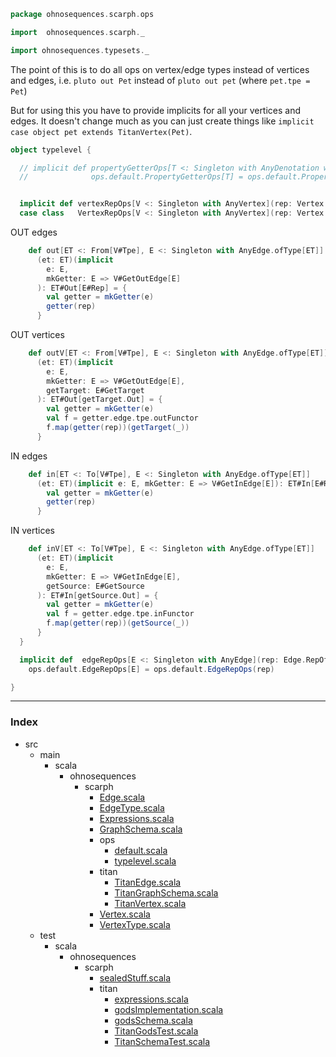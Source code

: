 
```scala
package ohnosequences.scarph.ops

import  ohnosequences.scarph._

import ohnosequences.typesets._
```


The point of this is to do all ops on vertex/edge types instead of vertices and edges,
i.e. `pluto out Pet` instead of `pluto out pet` (where `pet.tpe = Pet`)

But for using this you have to provide implicits for all your vertices and edges. It doesn't
change much as you can just create things like `implicit case object pet extends TitanVertex(Pet)`.


```scala
object typelevel {

  // implicit def propertyGetterOps[T <: Singleton with AnyDenotation with CanGetProperties](rep: AnyTag.TaggedWith[T]): 
  //              ops.default.PropertyGetterOps[T] = ops.default.PropertyGetterOps[T](rep)


  implicit def vertexRepOps[V <: Singleton with AnyVertex](rep: Vertex.RepOf[V]): VertexRepOps[V] = VertexRepOps[V](rep)
  case class   VertexRepOps[V <: Singleton with AnyVertex](rep: Vertex.RepOf[V]) {
```

OUT edges

```scala
    def out[ET <: From[V#Tpe], E <: Singleton with AnyEdge.ofType[ET]]
      (et: ET)(implicit 
        e: E, 
        mkGetter: E => V#GetOutEdge[E]
      ): ET#Out[E#Rep] = {
        val getter = mkGetter(e)
        getter(rep)
      }
```

OUT vertices

```scala
    def outV[ET <: From[V#Tpe], E <: Singleton with AnyEdge.ofType[ET]]
      (et: ET)(implicit 
        e: E,
        mkGetter: E => V#GetOutEdge[E],
        getTarget: E#GetTarget
      ): ET#Out[getTarget.Out] = {
        val getter = mkGetter(e)
        val f = getter.edge.tpe.outFunctor
        f.map(getter(rep))(getTarget(_))
      }
```

IN edges

```scala
    def in[ET <: To[V#Tpe], E <: Singleton with AnyEdge.ofType[ET]]
      (et: ET)(implicit e: E, mkGetter: E => V#GetInEdge[E]): ET#In[E#Rep] = {
        val getter = mkGetter(e)
        getter(rep)
      }
```

IN vertices

```scala
    def inV[ET <: To[V#Tpe], E <: Singleton with AnyEdge.ofType[ET]]
      (et: ET)(implicit 
        e: E,
        mkGetter: E => V#GetInEdge[E],
        getSource: E#GetSource
      ): ET#In[getSource.Out] = {
        val getter = mkGetter(e)
        val f = getter.edge.tpe.inFunctor
        f.map(getter(rep))(getSource(_))
      }
  }

  implicit def  edgeRepOps[E <: Singleton with AnyEdge](rep: Edge.RepOf[E]): 
    ops.default.EdgeRepOps[E] = ops.default.EdgeRepOps(rep)

}

```


------

### Index

+ src
  + main
    + scala
      + ohnosequences
        + scarph
          + [Edge.scala][main/scala/ohnosequences/scarph/Edge.scala]
          + [EdgeType.scala][main/scala/ohnosequences/scarph/EdgeType.scala]
          + [Expressions.scala][main/scala/ohnosequences/scarph/Expressions.scala]
          + [GraphSchema.scala][main/scala/ohnosequences/scarph/GraphSchema.scala]
          + ops
            + [default.scala][main/scala/ohnosequences/scarph/ops/default.scala]
            + [typelevel.scala][main/scala/ohnosequences/scarph/ops/typelevel.scala]
          + titan
            + [TitanEdge.scala][main/scala/ohnosequences/scarph/titan/TitanEdge.scala]
            + [TitanGraphSchema.scala][main/scala/ohnosequences/scarph/titan/TitanGraphSchema.scala]
            + [TitanVertex.scala][main/scala/ohnosequences/scarph/titan/TitanVertex.scala]
          + [Vertex.scala][main/scala/ohnosequences/scarph/Vertex.scala]
          + [VertexType.scala][main/scala/ohnosequences/scarph/VertexType.scala]
  + test
    + scala
      + ohnosequences
        + scarph
          + [sealedStuff.scala][test/scala/ohnosequences/scarph/sealedStuff.scala]
          + titan
            + [expressions.scala][test/scala/ohnosequences/scarph/titan/expressions.scala]
            + [godsImplementation.scala][test/scala/ohnosequences/scarph/titan/godsImplementation.scala]
            + [godsSchema.scala][test/scala/ohnosequences/scarph/titan/godsSchema.scala]
            + [TitanGodsTest.scala][test/scala/ohnosequences/scarph/titan/TitanGodsTest.scala]
            + [TitanSchemaTest.scala][test/scala/ohnosequences/scarph/titan/TitanSchemaTest.scala]

[main/scala/ohnosequences/scarph/Edge.scala]: ../Edge.scala.md
[main/scala/ohnosequences/scarph/EdgeType.scala]: ../EdgeType.scala.md
[main/scala/ohnosequences/scarph/Expressions.scala]: ../Expressions.scala.md
[main/scala/ohnosequences/scarph/GraphSchema.scala]: ../GraphSchema.scala.md
[main/scala/ohnosequences/scarph/ops/default.scala]: default.scala.md
[main/scala/ohnosequences/scarph/ops/typelevel.scala]: typelevel.scala.md
[main/scala/ohnosequences/scarph/titan/TitanEdge.scala]: ../titan/TitanEdge.scala.md
[main/scala/ohnosequences/scarph/titan/TitanGraphSchema.scala]: ../titan/TitanGraphSchema.scala.md
[main/scala/ohnosequences/scarph/titan/TitanVertex.scala]: ../titan/TitanVertex.scala.md
[main/scala/ohnosequences/scarph/Vertex.scala]: ../Vertex.scala.md
[main/scala/ohnosequences/scarph/VertexType.scala]: ../VertexType.scala.md
[test/scala/ohnosequences/scarph/sealedStuff.scala]: ../../../../../test/scala/ohnosequences/scarph/sealedStuff.scala.md
[test/scala/ohnosequences/scarph/titan/expressions.scala]: ../../../../../test/scala/ohnosequences/scarph/titan/expressions.scala.md
[test/scala/ohnosequences/scarph/titan/godsImplementation.scala]: ../../../../../test/scala/ohnosequences/scarph/titan/godsImplementation.scala.md
[test/scala/ohnosequences/scarph/titan/godsSchema.scala]: ../../../../../test/scala/ohnosequences/scarph/titan/godsSchema.scala.md
[test/scala/ohnosequences/scarph/titan/TitanGodsTest.scala]: ../../../../../test/scala/ohnosequences/scarph/titan/TitanGodsTest.scala.md
[test/scala/ohnosequences/scarph/titan/TitanSchemaTest.scala]: ../../../../../test/scala/ohnosequences/scarph/titan/TitanSchemaTest.scala.md